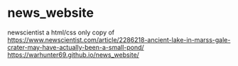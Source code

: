 # news_website
newscientist
a html/css only copy of https://www.newscientist.com/article/2286218-ancient-lake-in-marss-gale-crater-may-have-actually-been-a-small-pond/
https://warhunter69.github.io/news_website/

